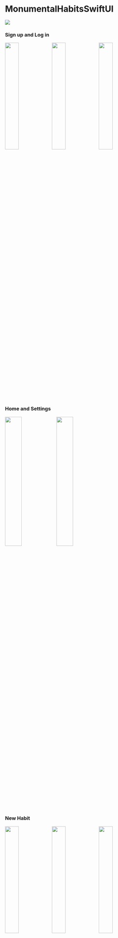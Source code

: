 # MonumentalHabitsSwiftUI

<p float="left">
  <img src="https://github.com/Moroz9/MonumentalHabitsSwiftUI/assets/126159245/1e24c25b-c058-4e45-9aca-d8e3691d3448" />
</p>


### Sign up and Log in

<p float="left">
  <img src="https://github.com/Moroz9/MonumentalHabitsSwiftUI/assets/126159245/982725c9-90b4-4460-8929-19a1d7d5769c" width="30%" />
  <img src="https://github.com/Moroz9/MonumentalHabitsSwiftUI/assets/126159245/1cbeaa71-f47d-490f-92c3-37a2e4e63ca7" width="30%" />
  <img src="https://github.com/Moroz9/MonumentalHabitsSwiftUI/assets/126159245/38380d77-f90a-4caf-bd4a-74f96fc93927" width="30%" />
</p>

### Home and Settings

<p float="left">
  <img src="https://github.com/Moroz9/MonumentalHabitsSwiftUI/assets/126159245/55f73005-ec9c-4e24-8322-16ae745453e1" width="33%" />
   <img src="https://github.com/Moroz9/MonumentalHabitsSwiftUI/assets/126159245/c88ee6c8-cac1-4f02-88c6-b2bc72c32505" width="33%" />
</p>

### New Habit

<p float="left">
 <img src="https://github.com/Moroz9/MonumentalHabitsSwiftUI/assets/126159245/6181983a-6e0d-450a-8b4d-48f1dbea6f92" width="30%" />
  <img src="https://github.com/Moroz9/MonumentalHabitsSwiftUI/assets/126159245/a9f3d2a1-bbca-4b4e-b44b-f8f8a0000fb7" width="30%" />
  <img src="https://github.com/Moroz9/MonumentalHabitsSwiftUI/assets/126159245/d3e5a05a-7dc6-4bcd-80ee-736194f1ab62" width="30%" />
</p>
